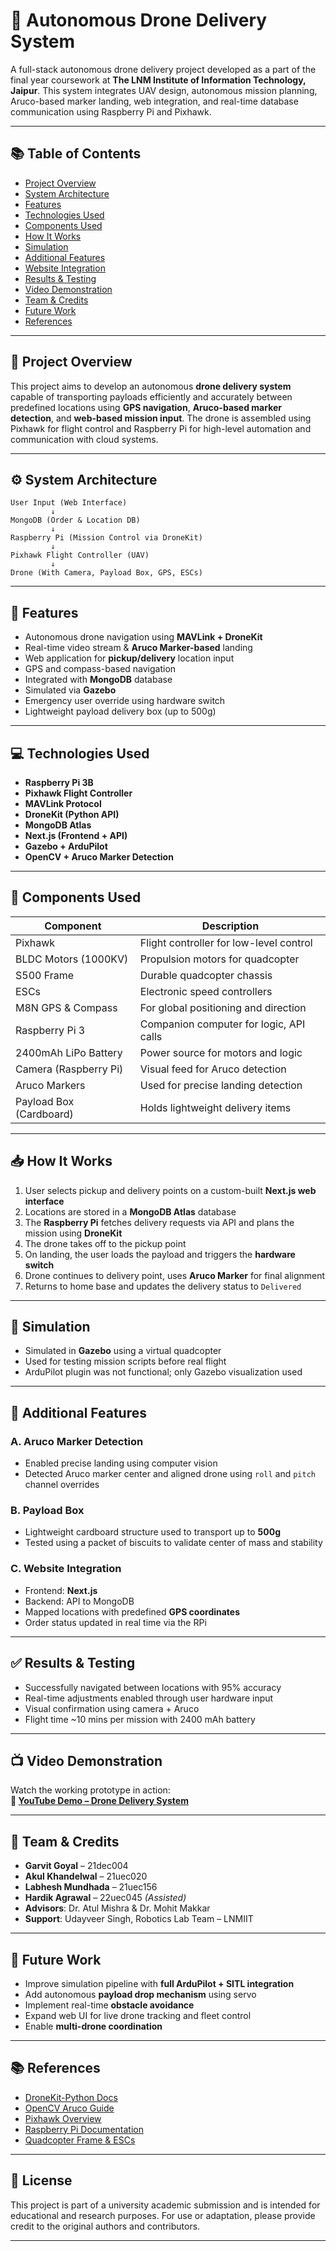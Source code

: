 
# 🚁 Autonomous Drone Delivery System

A full-stack autonomous drone delivery project developed as a part of the final year coursework at **The LNM Institute of Information Technology, Jaipur**. This system integrates UAV design, autonomous mission planning, Aruco-based marker landing, web integration, and real-time database communication using Raspberry Pi and Pixhawk.

---

## 📚 Table of Contents

- [Project Overview](#project-overview)
- [System Architecture](#system-architecture)
- [Features](#features)
- [Technologies Used](#technologies-used)
- [Components Used](#components-used)
- [How It Works](#how-it-works)
- [Simulation](#simulation)
- [Additional Features](#additional-features)
- [Website Integration](#website-integration)
- [Results & Testing](#results--testing)
- [Video Demonstration](#video-demonstration)
- [Team & Credits](#team--credits)
- [Future Work](#future-work)
- [References](#references)

---

## 📌 Project Overview

This project aims to develop an autonomous **drone delivery system** capable of transporting payloads efficiently and accurately between predefined locations using **GPS navigation**, **Aruco-based marker detection**, and **web-based mission input**. The drone is assembled using Pixhawk for flight control and Raspberry Pi for high-level automation and communication with cloud systems.

---

## ⚙️ System Architecture

```text
User Input (Web Interface) 
         ↓
MongoDB (Order & Location DB)
         ↓
Raspberry Pi (Mission Control via DroneKit)
         ↓
Pixhawk Flight Controller (UAV)
         ↓
Drone (With Camera, Payload Box, GPS, ESCs)
```

---

## 🚀 Features

- Autonomous drone navigation using **MAVLink + DroneKit**
- Real-time video stream & **Aruco Marker-based** landing
- Web application for **pickup/delivery** location input
- GPS and compass-based navigation
- Integrated with **MongoDB** database
- Simulated via **Gazebo**
- Emergency user override using hardware switch
- Lightweight payload delivery box (up to 500g)

---

## 💻 Technologies Used

- **Raspberry Pi 3B**
- **Pixhawk Flight Controller**
- **MAVLink Protocol**
- **DroneKit (Python API)**
- **MongoDB Atlas**
- **Next.js (Frontend + API)**
- **Gazebo + ArduPilot**
- **OpenCV + Aruco Marker Detection**

---

## 🧰 Components Used

| Component              | Description |
|------------------------|-------------|
| Pixhawk                | Flight controller for low-level control |
| BLDC Motors (1000KV)   | Propulsion motors for quadcopter |
| S500 Frame             | Durable quadcopter chassis |
| ESCs                   | Electronic speed controllers |
| M8N GPS & Compass      | For global positioning and direction |
| Raspberry Pi 3         | Companion computer for logic, API calls |
| 2400mAh LiPo Battery   | Power source for motors and logic |
| Camera (Raspberry Pi)  | Visual feed for Aruco detection |
| Aruco Markers          | Used for precise landing detection |
| Payload Box (Cardboard)| Holds lightweight delivery items |

---

## 📥 How It Works

1. User selects pickup and delivery points on a custom-built **Next.js web interface**
2. Locations are stored in a **MongoDB Atlas** database
3. The **Raspberry Pi** fetches delivery requests via API and plans the mission using **DroneKit**
4. The drone takes off to the pickup point
5. On landing, the user loads the payload and triggers the **hardware switch**
6. Drone continues to delivery point, uses **Aruco Marker** for final alignment
7. Returns to home base and updates the delivery status to `Delivered`

---

## 🧪 Simulation

- Simulated in **Gazebo** using a virtual quadcopter
- Used for testing mission scripts before real flight
- ArduPilot plugin was not functional; only Gazebo visualization used

---

## 🎯 Additional Features

### A. Aruco Marker Detection

- Enabled precise landing using computer vision
- Detected Aruco marker center and aligned drone using `roll` and `pitch` channel overrides

### B. Payload Box

- Lightweight cardboard structure used to transport up to **500g**
- Tested using a packet of biscuits to validate center of mass and stability

### C. Website Integration

- Frontend: **Next.js**
- Backend: API to MongoDB
- Mapped locations with predefined **GPS coordinates**
- Order status updated in real time via the RPi

---

## ✅ Results & Testing

- Successfully navigated between locations with 95% accuracy
- Real-time adjustments enabled through user hardware input
- Visual confirmation using camera + Aruco
- Flight time ~10 mins per mission with 2400 mAh battery

---

## 📺 Video Demonstration

Watch the working prototype in action:  
**🎥 [YouTube Demo – Drone Delivery System](https://youtu.be/y9QPm4SaOKI)**

---

## 👥 Team & Credits

- **Garvit Goyal** – 21dec004  
- **Akul Khandelwal** – 21uec020  
- **Labhesh Mundhada** – 21uec156  
- **Hardik Agrawal** – 22uec045 *(Assisted)*  
- **Advisors**: Dr. Atul Mishra & Dr. Mohit Makkar  
- **Support**: Udayveer Singh, Robotics Lab Team – LNMIIT

---

## 🔮 Future Work

- Improve simulation pipeline with **full ArduPilot + SITL integration**
- Add autonomous **payload drop mechanism** using servo
- Implement real-time **obstacle avoidance**
- Expand web UI for live drone tracking and fleet control
- Enable **multi-drone coordination**

---

## 📚 References

- [DroneKit-Python Docs](https://dronekit-python.readthedocs.io/en/latest/)
- [OpenCV Aruco Guide](https://www.youtube.com/watch?v=UlM2bpqo_o0)
- [Pixhawk Overview](https://ardupilot.org/copter/docs/common-pixhawk-overview.html)
- [Raspberry Pi Documentation](https://www.raspberrypi.com/documentation/)
- [Quadcopter Frame & ESCs](https://robu.in/product-category/multirotors/)

---

## 📄 License

This project is part of a university academic submission and is intended for educational and research purposes. For use or adaptation, please provide credit to the original authors and contributors.

---
